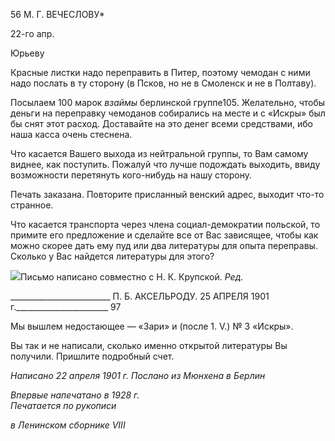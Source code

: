 56 М. Г. ВЕЧЕСЛОВУ*

22-го апр.

Юрьеву

Красные листки надо переправить в Питер, поэтому чемодан с ними надо послать в ту сторону (в Псков, но не в Смоленск и не в Полтаву).

Посылаем 100 марок _взаймы_ берлинской группе105. Желательно, чтобы деньги на пе­реправку чемоданов собирались на месте и с «Искры» был бы снят этот расход. Доста­вайте на это денег всеми средствами, ибо наша касса очень стеснена.

Что касается Вашего выхода из нейтральной группы, то Вам самому виднее, как по­ступить. Пожалуй что лучше подождать выходить, ввиду возможности перетянуть ко­го-нибудь на нашу сторону.

Печать заказана. Повторите присланный венский адрес, выходит что-то странное.

Что касается транспорта через члена социал-демократии польской, то примите его предложение и сделайте все от Вас зависящее, чтобы как можно скорее дать ему пуд или два литературы для опыта переправы. Сколько у Вас найдется литературы для это­го?

![](file:///C:/Users/bot32/AppData/Local/Temp/msohtmlclip1/01/clip_image001.png)Письмо написано совместно с Н. К. Крупской. _Ред._

  

_________________________ П. Б. АКСЕЛЬРОДУ. 25 АПРЕЛЯ 1901 г._______________________ 97

Мы вышлем недостающее — «Зари» и (после 1. V.) № 3 «Искры».

Вы так и не написали, сколько именно открытой литературы Вы получили. Пришли­те подробный счет.

_Написано 22 апреля 1901 г. Послано из Мюнхена в Берлин_

_Впервые напечатано в 1928 г.                                                                    Печатается по рукописи_

_в Ленинском сборнике_ _VIII_